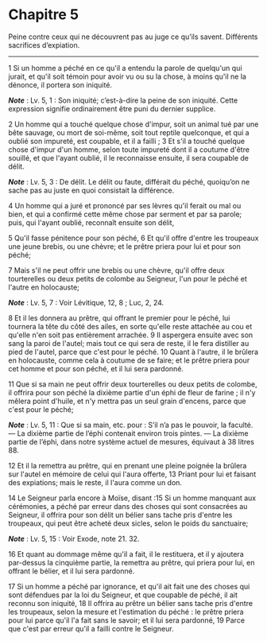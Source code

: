 # Chapitre 5

Peine contre ceux qui ne découvrent pas au juge ce qu’ils savent.
Différents sacrifices d’expiation.

***

1 Si un homme a péché en ce qu'il a entendu la parole de quelqu'un qui jurait, et qu'il soit témoin pour avoir vu ou su la chose, à moins qu'il ne la dénonce, il portera son iniquité.

***Note*** :  Lv. 5, 1 : Son iniquité; c’est-à-dire la peine de son iniquité. Cette expression signifie ordinairement être puni du dernier supplice.

2 Un homme qui a touché quelque chose d'impur, soit un animal tué par une bête sauvage, ou mort de soi-même, soit tout reptile quelconque, et qui a oublié son impureté, est coupable, et il a failli ; 3 Et s'il a touché quelque chose d'impur d'un homme, selon toute impureté dont il a coutume d'être souillé, et que l'ayant oublié, il le reconnaisse ensuite, il sera coupable de délit.

***Note*** :  Lv. 5, 3 : De délit. Le délit ou faute, différait du péché, quoiqu’on ne sache pas au juste en quoi consistait la différence.

4 Un homme qui a juré et prononcé par ses lèvres qu'il ferait ou mal ou bien, et qui a confirmé cette même chose par serment et par sa parole; puis, qui l'ayant oublié, reconnaît ensuite son délit,


5 Qu'il fasse pénitence pour son péché, 6 Et qu'il offre d'entre les troupeaux une jeune brebis, ou une chèvre; et le prêtre priera pour lui et pour son péché;


7 Mais s'il ne peut offrir une brebis ou une chèvre, qu'il offre deux tourterelles ou deux petits de colombe au Seigneur, l'un pour le péché et l'autre en holocauste;

***Note*** :  Lv. 5, 7 : Voir Lévitique, 12, 8 ; Luc, 2, 24.

8 Et il les donnera au prêtre, qui offrant le premier pour le péché, lui tournera la tête du côté des ailes, en sorte qu'elle reste attachée au cou et qu'elle n'en soit pas entièrement arrachée. 9 Il aspergera ensuite avec son sang la paroi de l'autel; mais tout ce qui sera de reste, il le fera distiller au pied de l'autel, parce que c'est pour le péché. 10 Quant à l'autre, il le brûlera en holocauste, comme cela à coutume de se faire; et le prêtre priera pour cet homme et pour son péché, et il lui sera pardonné.


11 Que si sa main ne peut offrir deux tourterelles ou deux petits de colombe, il offrira pour son péché la dixième partie d'un éphi de fleur de farine ; il n'y mêlera point d'huile, et n'y mettra pas un seul grain d'encens, parce que c'est pour le péché;

***Note*** :  Lv. 5, 11 : Que si sa main, etc. pour : S’il n’a pas le pouvoir, la faculté. ― La dixième partie de l’éphi contenait environ trois pintes. ― La dixième partie de l’éphi, dans notre système actuel de mesures, équivaut à 38 litres 88.

12 Et il la remettra au prêtre, qui en prenant une pleine poignée la brûlera sur l'autel en mémoire de celui qui l'aura offerte, 13 Priant pour lui et faisant des expiations; mais le reste, il l'aura comme un don.


14 Le Seigneur parla encore à Moïse, disant :15 Si un homme manquant aux cérémonies, a péché par erreur dans des choses qui sont consacrées au Seigneur, il offrira pour son délit un bélier sans tache pris d'entre les troupeaux, qui peut être acheté deux sicles, selon le poids du sanctuaire;

***Note*** :  Lv. 5, 15 : Voir Exode, note 21. 32.

16 Et quant au dommage même qu'il a fait, il le restituera, et il y ajoutera par-dessus la cinquième partie, la remettra au prêtre, qui priera pour lui, en offrant le bélier, et il lui sera pardonné.


17 Si un homme a péché par ignorance, et qu'il ait fait une des choses qui sont défendues par la loi du Seigneur, et que coupable de péché, il ait reconnu son iniquité, 18 Il offrira au prêtre un bélier sans tache pris d'entre les troupeaux, selon la mesure et l'estimation du péché : le prêtre priera pour lui parce qu'il l'a fait sans le savoir; et il lui sera pardonné, 19 Parce que c'est par erreur qu'il a failli contre le Seigneur.


